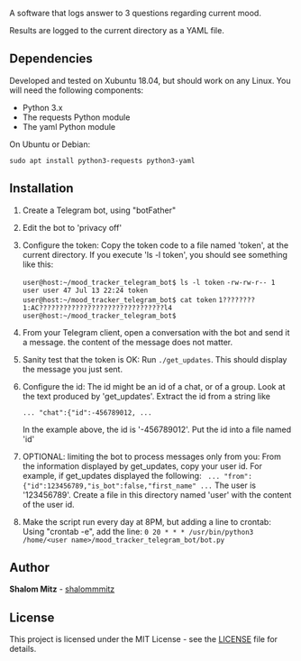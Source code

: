 A software that logs answer to 3 questions regarding current mood.

Results are logged to the current directory as a YAML file.

## Dependencies 

Developed and tested on Xubuntu 18.04, but should work on any Linux.
You will need the following components:
   
   - Python 3.x
   - The requests Python module
   - The yaml Python module
  
On Ubuntu or Debian: 
  
   `sudo apt install python3-requests python3-yaml`

## Installation

   1. Create a Telegram bot, using "botFather"
   2. Edit the bot to 'privacy off'
   3. Configure the token: 
      Copy the token code to a file named 'token', at the current directory.
      If you execute 'ls -l token', you should see something like this:

        `user@host:~/mood_tracker_telegram_bot$ ls -l token`
        `-rw-rw-r-- 1 user user 47 Jul 13 22:24 token`
        `user@host:~/mood_tracker_telegram_bot$ cat token`
        `1????????1:AC???????????????????????????????l4`
        `user@host:~/mood_tracker_telegram_bot$`

   4. From your Telegram client, open a conversation with the bot and send it a message. the content of the message does not matter.
   5. Sanity test that the token is OK:
      Run `./get_updates`. This should display the message you just sent.
   6. Configure the id:
      The id might be an id of a chat, or of a group.
      Look at the text produced by 'get_updates'. Extract the id from a string like 

      `... "chat":{"id":-456789012, ...`

      In the example above, the id is '-456789012'. Put the id into a file named 'id'
   7. OPTIONAL: limiting the bot to process messages only from you:
      From the information displayed by get_updates, copy your user id.
      For example, if get_updates displayed the following:
           ` ... "from":{"id":123456789,"is_bot":false,"first_name" ...`
      The user is '123456789'. 
      Create a file in this directory named 'user' with the content of the user id.

   8. Make the script run every day at 8PM, but adding a line to crontab:
      Using "crontab -e", add the line:
      `0 20 * * * /usr/bin/python3 /home/<user name>/mood_tracker_telegram_bot/bot.py`
## Author

**Shalom Mitz** - [shalommmitz](https://github.com/shalommmitz)

## License

This project is licensed under the MIT License - see the [LICENSE](LICENSE ) file for details.


